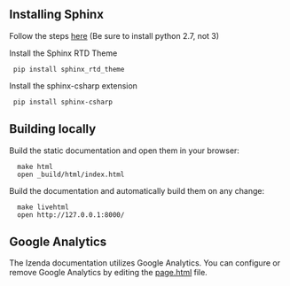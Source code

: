 ## Installing Sphinx 

Follow the steps [here](http://www.sphinx-doc.org/en/1.4.8/install.html) (Be sure to install python 2.7, not 3)

Install the Sphinx RTD Theme 

     pip install sphinx_rtd_theme
    
Install the sphinx-csharp extension

     pip install sphinx-csharp
    
## Building locally

Build the static documentation and open them in your browser:

      make html
      open _build/html/index.html

Build the documentation and automatically build them on any change:

      make livehtml
      open http://127.0.0.1:8000/

## Google Analytics

The Izenda documentation utilizes Google Analytics. You can configure or remove Google Analytics by editing the [page.html](_templates/page.html) file.
